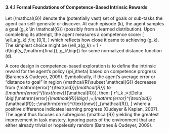 #### 3.4.1 Formal Foundations of Competence-Based Intrinsic Rewards

Let \(\mathcal{G}\) denote the (potentially vast) set of goals or sub-tasks the agent can self-generate or discover. At each episode \(k\), the agent samples a goal \(g_k \in \mathcal{G}\) (possibly from a learned distribution). Upon completing its attempt, the agent measures a competence score:
\[
\ell_a(g_k) \;\in\; [0,1],
\]
which reflects how close it came to achieving \(g_k\). The simplest choice might be \(\ell_a(g_k) = 1 - d\bigl(s_{\mathrm{final}},\,g_k\bigr)\) for some normalized distance function \(d\).

A core design in competence-based exploration is to define the intrinsic reward for the agent’s policy \(\pi_\theta\) based on competence progress (Baranes & Oudeyer, 2009). Symbolically, if the agent’s average error or “distance to goal” in region \(\mathcal{R}\subset \mathcal{G}\) decreases from \(\mathrm{error}^{\text{old}}_{\mathcal{R}}\) to \(\mathrm{error}^{\text{new}}_{\mathcal{R}}\), then:
\[
r^i_k \;=\;\Delta \bigl(\mathrm{error}_{\mathcal{R}}\bigr)
\;=\;\mathrm{error}^{\text{old}}_{\mathcal{R}}\;-\;\mathrm{error}^{\text{new}}_{\mathcal{R}},
\]
where a positive difference indicates learning progress (Oudeyer & Kaplan, 2007). The agent thus focuses on subregions \(\mathcal{R}\) yielding the greatest improvement in task mastery, ignoring parts of the environment that are either already trivial or hopelessly random (Baranes & Oudeyer, 2009).
